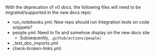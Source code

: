 With the deprecation of v0 docs, the following files will need to be migrated/supported
in the new docs repo:

- run_notebooks.yml: New repo should run Integration tests on code snippets?
- people.yml: Need to fix and somehow display on the new docs site
  - Subsequently, `.github/actions/people/`
- _test_doc_imports.yml
- check-broken-links.yml
